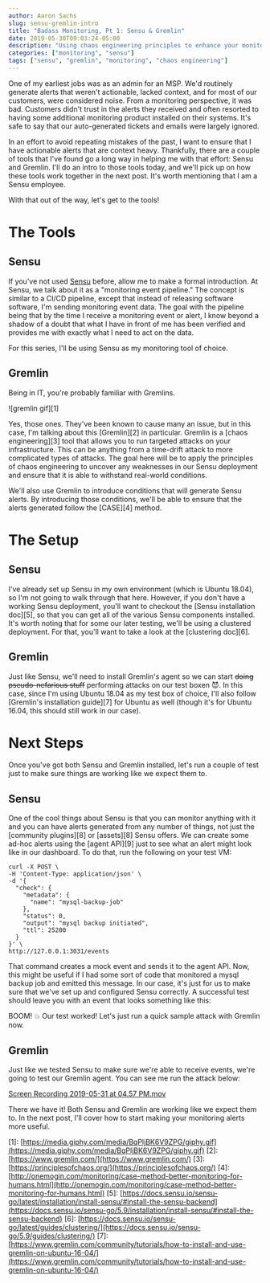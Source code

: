 ```yaml
---
author: Aaron Sachs
slug: sensu-gremlin-intro
title: "Badass Monitoring, Pt 1: Sensu & Gremlin"
date: 2019-05-30T09:03:24-05:00
description: "Using chaos engineering principles to enhance your monitoring tools"
categories: ["monitoring", "sensu"]
tags: ["sensu", "gremlin", "monitoring", "chaos engineering"]
---
```


One of my earliest jobs was as an admin for an MSP. We'd routinely generate alerts that weren't actionable, lacked context, and for most of our customers, were considered noise. From a monitoring perspective, it was bad. Customers didn't trust in the alerts they received and often resorted to having some additional monitoring product installed on their systems. It's safe to say that our auto-generated tickets and emails were largely ignored.

In an effort to avoid repeating mistakes of the past, I want to ensure that I have actionable alerts that are context heavy. Thankfully, there are a couple of tools that I've found go a long way in helping me with that effort: Sensu and Gremlin. I'll do an intro to those tools today, and we'll pick up on how these tools work together in the next post. It's worth mentioning that I am a Sensu employee.

With that out of the way, let's get to the tools!

# **The Tools**

## **Sensu**

If you've not used [Sensu](https://sensu.io) before, allow me to make a formal introduction. At Sensu, we talk about it as a "monitoring event pipeline." The concept is similar to a CI/CD pipeline, except that instead of releasing software software, I'm sending monitoring event data. The goal with the pipeline being that by the time I receive a monitoring event or alert, I know beyond a shadow of a doubt that what I have in front of me has been verified and provides me with exactly what I need to act on the data.

For this series, I'll be using Sensu as my monitoring tool of choice.

## **Gremlin**

Being in IT, you're probably familiar with Gremlins.

![gremlin gif][1]

Yes, those ones. They've been known to cause many an issue, but in this case, I'm talking about this [Gremlin][2] in particular. Gremlin is a [chaos engineering][3] tool that allows you to run targeted attacks on your infrastructure. This can be anything from a time-drift attack to more complicated types of attacks. The goal here will be to apply the principles of chaos engineering to uncover any weaknesses in our Sensu deployment and ensure that it is able to withstand real-world conditions.

We'll also use Gremlin to introduce conditions that will generate Sensu alerts. By introducing those conditions, we'll be able to ensure that the alerts generated follow the [CASE][4] method. 

# **The Setup**

## **Sensu**

I've already set up Sensu in my own environment (which is Ubuntu 18.04), so I'm not going to walk through that here. However, if you don't have a working Sensu deployment, you'll want to checkout the [Sensu installation doc][5], so that you can get all of the various Sensu components installed. It's worth noting that for some our later testing, we'll be using a clustered deployment. For that, you'll want to take a look at the [clustering doc][6].

## **Gremlin**

Just like Sensu, we'll need to install Gremlin's agent so we can start ~~doing pseudo-nefarious stuff~~ performing attacks on our test boxen 😈. In this case, since I'm using Ubuntu 18.04 as my test box of choice, I'll also follow [Gremlin's installation guide][7] for Ubuntu as well (though it's for Ubuntu 16.04, this should still work in our case). 

# Next Steps

Once you've got both Sensu and Gremlin installed, let's run a couple of test just to make sure things are working like we expect them to. 

## Sensu

One of the cool things about Sensu is that you can monitor anything with it and you can have alerts generated from any number of things, not just the [community plugins][8] or [assets][8] Sensu offers. We can create some ad-hoc alerts using the [agent API][9] just to see what an alert might look like in our dashboard. To do that, run the following on your test VM:

    curl -X POST \
    -H 'Content-Type: application/json' \
    -d '{
      "check": {
        "metadata": {
          "name": "mysql-backup-job"
        },
        "status": 0,
        "output": "mysql backup initiated",
        "ttl": 25200
      }
    }' \
    http://127.0.0.1:3031/events

That command creates a mock event and sends it to the agent API. Now, this might be useful if I had some sort of code that monitored a mysql backup job and emitted this message. In our case, it's just for us to make sure that we've set up and configured Sensu correctly. A successful test should leave you with an event that looks something like this:

BOOM! 💥 Our test worked! Let's just run a quick sample attack with Gremlin now.

## Gremlin

Just like we tested Sensu to make sure we're able to receive events, we're going to test our Gremlin agent. You can see me run the attack below:

<div nobranding notitle class="cloudapp-embed" data-slug="eae39a428ba8"><a href="[http://share.sachshaus.net/eae39a428ba8](http://share.sachshaus.net/eae39a428ba8)">Screen Recording 2019-05-31 at 04.57 PM.mov</a><script async src="[https://embed.cl.ly/embedded.gz.js](https://embed.cl.ly/embedded.gz.js)" charset="utf-8"></script></div>

There we have it! Both Sensu and Gremlin are working like we expect them to. In the next post, I'll cover how to start making your monitoring alerts more useful.

*<!--LINKS-->*
[1]: [https://media.giphy.com/media/BqPljBK6V9ZPG/giphy.gif](https://media.giphy.com/media/BqPljBK6V9ZPG/giphy.gif)
[2]: [https://www.gremlin.com/](https://www.gremlin.com/)
[3]: [https://principlesofchaos.org/](https://principlesofchaos.org/)
[4]: [http://onemogin.com/monitoring/case-method-better-monitoring-for-humans.html](http://onemogin.com/monitoring/case-method-better-monitoring-for-humans.html)
[5]: [https://docs.sensu.io/sensu-go/latest/installation/install-sensu/#install-the-sensu-backend](https://docs.sensu.io/sensu-go/5.9/installation/install-sensu/#install-the-sensu-backend)
[6]: [https://docs.sensu.io/sensu-go/latest/guides/clustering/](https://docs.sensu.io/sensu-go/5.9/guides/clustering/)
[7]: [https://www.gremlin.com/community/tutorials/how-to-install-and-use-gremlin-on-ubuntu-16-04/](https://www.gremlin.com/community/tutorials/how-to-install-and-use-gremlin-on-ubuntu-16-04/)